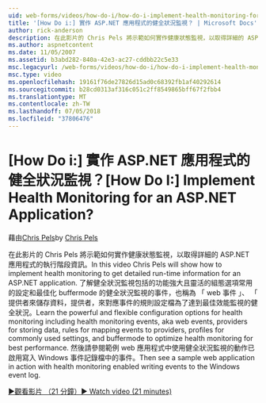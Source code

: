 ```yaml
---
uid: web-forms/videos/how-do-i/how-do-i-implement-health-monitoring-for-an-aspnet-application
title: '[How Do i:] 實作 ASP.NET 應用程式的健全狀況監視？ | Microsoft Docs'
author: rick-anderson
description: 在此影片的 Chris Pels 將示範如何實作健康狀態監視，以取得詳細的 ASP.NET 應用程式的執行階段資訊。 了解功能強大和...
ms.author: aspnetcontent
ms.date: 11/05/2007
ms.assetid: b3abd282-840a-42e3-ac27-cddbb22c5e33
msc.legacyurl: /web-forms/videos/how-do-i/how-do-i-implement-health-monitoring-for-an-aspnet-application
msc.type: video
ms.openlocfilehash: 19161f76de27826d15ad0c68392fb1af40292614
ms.sourcegitcommit: b28cd0313af316c051c2ff8549865bff67f2fbb4
ms.translationtype: MT
ms.contentlocale: zh-TW
ms.lasthandoff: 07/05/2018
ms.locfileid: "37806476"
---
```

<a name="how-do-i--implement-health-monitoring-for-an-aspnet-application"></a><span data-ttu-id="15fcb-105">[How Do i:] 實作 ASP.NET 應用程式的健全狀況監視？</span><span class="sxs-lookup"><span data-stu-id="15fcb-105">[How Do I:]  Implement Health Monitoring for an ASP.NET Application?</span></span>
====================
<span data-ttu-id="15fcb-106">藉由[Chris Pels](https://twitter.com/chrispels)</span><span class="sxs-lookup"><span data-stu-id="15fcb-106">by [Chris Pels](https://twitter.com/chrispels)</span></span>

<span data-ttu-id="15fcb-107">在此影片的 Chris Pels 將示範如何實作健康狀態監視，以取得詳細的 ASP.NET 應用程式的執行階段資訊。</span><span class="sxs-lookup"><span data-stu-id="15fcb-107">In this video Chris Pels will show how to implement health monitoring to get detailed run-time information for an ASP.NET application.</span></span> <span data-ttu-id="15fcb-108">了解健全狀況監視包括的功能強大且靈活的組態選項常用的設定和最佳化 buffermode 的健全狀況監視的事件，也稱為 「 web 事件 」、 「 提供者來儲存資料，提供者，來對應事件的規則設定檔為了達到最佳效能監視的健全狀況。</span><span class="sxs-lookup"><span data-stu-id="15fcb-108">Learn the powerful and flexible configuration options for health monitoring including health monitoring events, aka web events, providers for storing data, rules for mapping events to providers, profiles for commonly used settings, and buffermode to optimize health monitoring for best performance.</span></span> <span data-ttu-id="15fcb-109">然後請參閱範例 web 應用程式中使用健全狀況監視的動作已啟用寫入 Windows 事件記錄檔中的事件。</span><span class="sxs-lookup"><span data-stu-id="15fcb-109">Then see a sample web application in action with health monitoring enabled writing events to the Windows event log.</span></span>

[<span data-ttu-id="15fcb-110">&#9654;觀看影片 （21 分鐘）</span><span class="sxs-lookup"><span data-stu-id="15fcb-110">&#9654; Watch video (21 minutes)</span></span>](https://channel9.msdn.com/Blogs/ASP-NET-Site-Videos/how-do-i-implement-health-monitoring-for-an-aspnet-application)

